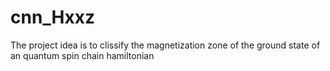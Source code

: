 # cnn_Hxxz
The project idea is to clissify the magnetization zone of the ground state of an quantum spin chain hamiltonian
